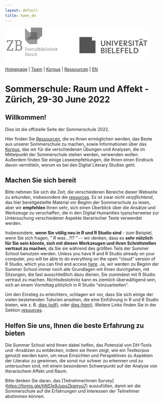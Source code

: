 ```yaml
---
layout: default
title: home_de
---
```


![](images/header3.png)

[Homepage](index_de.md) | [Team](people_de.md) | [Korpus](corpus_de.md) | [Ressourcen](resources_de.md) | [EN](index.md)

# Sommerschule: Raum und Affekt - Zürich, 29-30 June 2022

## Willkommen!

Dies ist die offizielle Seite der Sommerschule 2022.

Hier finden Sie [Ressourcen](resources_de.md), die es Ihnen ermöglichen werden, das Beste aus unserer Sommerschule zu machen, sowie Informationen über das [Korpus](corpus_de.md), das wir für die verschiedenen Übungen und Analysen, die im Mittelpunkt der Sommerschule stehen werden, verwenden wollen. Außerdem finden Sie einige Leseempfehlungen, die Ihnen einen Eindruck davon vermitteln, worum es bei den Digital Literary Studies geht.

## Machen Sie sich bereit

Bitte nehmen Sie sich die Zeit, die verschiedenen Bereiche dieser Webseite zu erkunden, insbesondere die [resources](resources_de.md). Es ist zwar *nicht verpflichtend*, das hier bereitgestellte Material vor Beginn der Sommerschule zu lesen, aber wir **empfehlen** Ihnen sehr, sich einen Überblick über die Ansätze und Werkzeuge zu verschaffen, die in den Digital Humanities typischerweise zur Untersuchung verschiedener Aspekte literarischer Texte verwendet werden.

Insbesondere, **wenn Sie völlig neu in R und R Studio sind** - zum Beispiel, wenn Sie sich fragen, *" R was...?!? "* -- wir denken, dass es **sehr nützlich für Sie sein könnte, sich mit diesen Werkzeugen und ihren Schnittstellen vertraut zu machen**, da Sie sie während des größten Teils der Summer School benutzen werden.
Unless you have R and R Studio already on your computer, you will be able to do everything on the open "cloud" version of R Studio, which you can find and access [here]().
Ja, wir werden zu Beginn der Summer School immer noch alle Grundlagen mit Ihnen durchgehen, mit Sitzungen, die fast ausschließlich dazu dienen, Sie zumindest mit R Studio vertraut zu machen. Nichtsdestotrotz kann es ziemlich überwältigend sein, sich an einem Vormittag plötzlich in R Studio "einzuarbeiten".

Um den Einstieg zu erleichtern, schlagen wir vor, dass Sie sich einige der vielen bestehenden Tutorien ansehen, die eine Einführung in R und R Studio bieten, wie z. B. [dies (pdf)](resources/R_RStudio_Basics.pdf), oder [dies (html)](https://moderndive.netlify.app/1-getting-started.html).
Weitere Links finden Sie in der Sektion [resources](resources_de.md).

## Helfen Sie uns, Ihnen die beste Erfahrung zu bieten

Die Summer School wird Ihnen dabei helfen, das Potenzial von DH-Tools und -Ansätzen zu entdecken, indem sie Ihnen zeigt, wie ein Textkorpus genutzt werden kann, um neue Einsichten und Perspektiven zu Aspekten der Literatur zu gewinnen, die sonst nur schwer zu erkennen und zu untersuchen sind, mit einem besonderen Schwerpunkt auf der Analyse von literarischem Affekt und Raum.

Bitte denken Sie daran, das [TeilnehmerInnen Survey] (https://forms.gle/hNS1e9JupoZkgmyu7) auszufüllen, damit wir die Sommerschule auf die Erfahrungen und Interessen der Teilnehmer abstimmen können.

